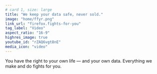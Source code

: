 ```yaml
---
# card 1, size: large
title: "We keep your data safe, never sold."
image: "home/ffyr.png"
link_url: "firefox.fights-for-you"
tag_label: "Video"
aspect_ratio: "16-9"
highres_image: true
youtube_id: "rZAQ6vgt8nE"
media_icon: "video"
---
```

You have the right to your own life — and your own data. Everything we make and do fights for you.
